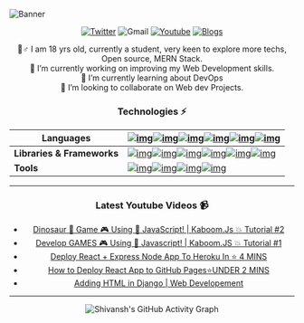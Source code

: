 ![Banner](https://user-images.githubusercontent.com/87603425/141933741-7c8d48f4-3099-4f2e-bc52-10b49f3f42a3.png)
<div align="center">
  
  [![Twitter](https://img.shields.io/static/v1?label=%20&message=ShivanshYadav&color=blue&style=for-the-badge&logo=twitter&logoColor=white)](https://twitter.com/_shivansh_13)
  ![Gmail](https://img.shields.io/badge/-yadavshivansh@gmail.com-c14438?style=for-the-badge&logo=Gmail&logoColor=white&link=mailto:yadavshivansh@gmail.com)
  [![Youtube](https://img.shields.io/badge/-BaconHairCode-darkred?style=for-the-badge&logo=youtube&logoColor=white&link=https://www.youtube.com/channel/UC6r3Wrw3rT7roWDnYdPrbyQ)](https://www.youtube.com/channel/UC6r3Wrw3rT7roWDnYdPrbyQ)
  [![Blogs](https://img.shields.io/static/v1?label=%20&message=Shivansh%20Yadav%20-%20Blogs&color=black&style=for-the-badge&logo=medium&logoColor=white)](https://shivanshyadav13.medium.com/)
  
  🙋‍‍♂️ I am 18 yrs old, currently a student, very keen to explore more techs, Open source, MERN Stack.<br>
  🔭 I’m currently working on improving my Web Development skills.<br>
  🌱 I’m currently learning about DevOps<br>
  👬‍ I’m looking to collaborate on Web dev Projects.<br>
<!--   🤔 I’m looking for help with ...<br> -->
<!--   💬 Ask me about ...<br>
  📫 How to reach me: ...<br>
  😄 Pronouns: ...<br>
  ⚡ Fun fact: ...<br> -->

### Technologies ⚡
  
  | Languages                  | [![img](https://img.shields.io/badge/-java-E34A86?style=for-the-badge&logo=java)](https://www.java.com/en/)[![img](https://img.shields.io/badge/-Python-yellow?style=for-the-badge&logo=Python&logoColor=white)](https://www.python.org/)[![img](https://img.shields.io/badge/-HTML5-E34F26?style=for-the-badge&logo=html5&logoColor=white)](https://html.com/)[![img](https://img.shields.io/badge/-CSS3-1572B6?style=for-the-badge&logo=css3)](https://www.w3schools.com/css/)[![img](https://img.shields.io/badge/-JavaScript-yellow?style=for-the-badge&logo=javascript&logoColor=white)](https://www.javascript.com/)[![img](https://img.shields.io/badge/-MYSQL-563D7C?style=for-the-badge&logo=mysql&color=blue&logoColor=white)](https://www.mysql.com/) |
| -------------------------- | ------------------------------------------------------------ |
| **Libraries & Frameworks** | [![img](https://img.shields.io/badge/-React-563D7C?style=for-the-badge&logo=React&color=blueviolet&logoColor=white)](https://reactjs.org/)[![img](https://img.shields.io/badge/-Bootstrap-563D7C?style=for-the-badge&logo=bootstrap&logoColor=white)](https://getbootstrap.com/)[![img](https://img.shields.io/badge/-Nodejs-563D7C?style=for-the-badge&logo=Node.js&color=brightgreen&logoColor=white)](https://nodejs.dev/)[![img](https://img.shields.io/badge/-Django-563D7C?style=for-the-badge&logo=Django&color=green&logoColor=white)](https://www.djangoproject.com/)[![img](https://img.shields.io/badge/-Firebase-563D7C?style=for-the-badge&logo=Firebase&color=orange&logoColor=white)](https://firebase.google.com/)[![img](https://img.shields.io/badge/-Express-563D7C?style=for-the-badge&logo=Express&color=black&logoColor=white)](https://expressjs.com/) |
| **Tools**                  | [![img](https://img.shields.io/badge/-Github_Pages-563D7C?style=for-the-badge&logo=github&color=blue&logoColor=white)](https://pages.github.com/)[![img](https://img.shields.io/badge/Heroku%20-%23430098.svg?logo=heroku&style=for-the-badge&logoColor=white)](https://www.heroku.com/)[![img](https://img.shields.io/badge/-Git-red?style=for-the-badge&logo=git&logoColor=white)](https://git-scm.com/)[![img](https://img.shields.io/badge/-MongoDB-006400?style=for-the-badge&logo=mongodb&logoColor=white)](https://www.mongodb.com/) |
  
---
  ### Latest Youtube Videos 📹
  
<!-- YOUTUBE-VIDEOS-LIST:START -->
- [Dinosaur 🦕 Game 🎮 Using 📜 JavaScript! | Kaboom.Js 💥 Tutorial #2](https://www.youtube.com/watch?v=y1TvbD73G-E)
- [Develop GAMES 🎮 Using 📜 Javascript! | Kaboom.JS 💥 Tutorial #1](https://www.youtube.com/watch?v=a2NOb7NU93o)
- [Deploy React + Express Node App To Heroku In ⭐ 4 MINS](https://www.youtube.com/watch?v=sZfuV7C_aPQ)
- [How to Deploy React App to GitHub Pages⭐UNDER 2 MINS](https://www.youtube.com/watch?v=nkE0FP_Y2Dc)
- [Adding HTML in Django | Web Developement](https://www.youtube.com/watch?v=vHiJJCsoSTc)
<!-- YOUTUBE-VIDEOS-LIST:END -->
---
  
  ![Shivansh's GitHub Activity Graph](https://activity-graph.herokuapp.com/graph?username=shivansh-yadav13&theme=react-dark)
</div>

<!--   | Experiences 🙌 |
  | :---: |
  | [MLH Local Hack Day - Learn](https://localhackday.mlh.io/) |
  | [MLH Agent Hacker](https://devpost.com/software/svds?ref_content=my-projects-tab&ref_feature=my_projects) |
  | [MLH Hack-O-Lantern](https://devpost.com/software/trick-or-treat-game?ref_content=my-projects-tab&ref_feature=my_projects) |
  | [HackNITR 3.0](https://devfolio.co/hacknitr3/dashboard) | -->
    
<!--   | Languages |  Libraries & Frameworks | Tools |
  | :--- | :---: | ---: |
  | [![img](https://img.shields.io/badge/-java-E34A86?style=for-the-badge&logo=java)](https://www.java.com/en/) | [![img](https://img.shields.io/badge/-React-563D7C?style=for-the-badge&logo=React&color=blueviolet&logoColor=white)](https://reactjs.org/) | [![img](https://img.shields.io/badge/-Github_Pages-563D7C?style=for-the-badge&logo=github&color=blue&logoColor=white)](https://pages.github.com/) |
  | [![img](https://img.shields.io/badge/-Python-yellow?style=for-the-badge&logo=Python&logoColor=white)](https://www.python.org/) | [![img](https://img.shields.io/badge/-Bootstrap-563D7C?style=for-the-badge&logo=bootstrap&logoColor=white)](https://getbootstrap.com/) | [![img](https://img.shields.io/badge/Heroku%20-%23430098.svg?logo=heroku&style=for-the-badge&logoColor=white)](https://www.heroku.com/) |
  | [![img](https://img.shields.io/badge/-HTML5-E34F26?style=for-the-badge&logo=html5&logoColor=white)](https://html.com/) | [![img](https://img.shields.io/badge/-Nodejs-563D7C?style=for-the-badge&logo=Node.js&color=brightgreen&logoColor=white)](https://nodejs.dev/) | [![img](https://img.shields.io/badge/-Git-red?style=for-the-badge&logo=git&logoColor=white)](https://git-scm.com/) |
  | [![img](https://img.shields.io/badge/-CSS3-1572B6?style=for-the-badge&logo=css3)](https://www.w3schools.com/css/) | [![img](https://img.shields.io/badge/-Django-563D7C?style=for-the-badge&logo=Django&color=green&logoColor=white)](https://www.djangoproject.com/) |
  | [![img](https://img.shields.io/badge/-JavaScript-yellow?style=for-the-badge&logo=javascript&logoColor=white)](https://www.javascript.com/) | [![img](https://img.shields.io/badge/-Firebase-563D7C?style=for-the-badge&logo=Firebase&color=orange&logoColor=white)](https://firebase.google.com/) |
  | [![img](https://img.shields.io/badge/-MYSQL-563D7C?style=for-the-badge&logo=mysql&color=blue&logoColor=white)](https://www.mysql.com/) | -->
  
<!--   </div>
  <div style="display: flex;">
  <img src="https://github-readme-stats.vercel.app/api?username=shivansh-yadav13&show_icons=true&locale=en&theme=tokyonight" alt="shivansh-yadav13" />
  <img src="https://github-readme-stats.vercel.app/api/top-langs?username=shivansh-yadav13&show_icons=true&locale=en&layout=compact&theme=tokyonight" alt="shivansh-yadav13" />
  </div>
   -->

</div>
